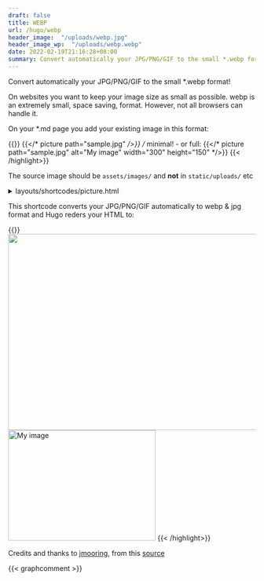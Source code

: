 ```yaml
---
draft: false
title: WEBP
url: /hugo/webp
header_image:  "/uploads/webp.jpg"
header_image_wp:  "/uploads/webp.webp"
date: 2022-02-19T21:16:28+08:00
summary: Convert automatically your JPG/PNG/GIF to the small *.webp format!
---
```



Convert automatically your JPG/PNG/GIF to the small *.webp format!

On websites you want to keep your image size as small as possible. webp is an extremely small, space saving, format. However, not all browsers can handle it. 

On your *.md page you add your existing image in this format:

{{<highlight go-html-template >}}
{{</* picture path="sample.jpg" */>}} /* minimal! - or full:
{{</* picture path="sample.jpg" alt="My image" width="300" height="150" */>}}
{{< /highlight>}}

The source image should be `assets/images/` and **not** in `static/uploads/` etc

<details>
<summary class="text-xl ">layouts/shortcodes/picture.html</summary>
<div>
{{< highlight go-html-template >}}

{{- $path := .Get "path" -}}
{{- $alt := .Get "alt" -}}
{{- $width := .Get "width" -}}
{{- $height := .Get "height " -}}

{{- $msg1 := "The %q shortcode requires a parameter named %q. See %s" -}}
{{- $msg2 := "The resource %q passed to the %q shortcode is not an image. See %s" -}}
{{- $msg3 := "The resource %q passed to the %q shortcode could not be found. See %s" -}}

{{ if not $path }}
  {{ errorf $msg1 .Name "path" .Position }}
{{ end }}

{{- with $i := resources.Get $path -}}
  {{- if eq $i.MediaType.MainType "image" -}}
    {{- if not $width -}}
      {{- $width = $i.Width -}}
    {{- end -}}
    {{- if not $height -}}
      {{- $height = $i.Height -}}
    {{- end -}}

    {{- $j := "" -}}
    {{- $w := "" -}}

    {{- if eq $i.MediaType "image/webp" -}}
      {{- $fitOptions := printf "%vx%v jpg" $width $height -}}
      {{- $j = $i.Fit $fitOptions -}}
      {{- $w = $i -}}
    {{- else if eq $i.MediaType "image/jpeg" -}}
      {{- $fitOptions := printf "%vx%v webp" $width $height -}}
      {{- $w = $i.Fit $fitOptions -}}
      {{- $j = $i -}}
    {{- else -}}
      {{- $fitOptions := printf "%vx%v jpg" $width $height -}}
      {{- $j = $i.Fit $fitOptions -}}
      {{- $fitOptions = printf "%vx%v webp" $width $height -}}
      {{- $w = $i.Fit $fitOptions -}}
    {{- end -}}

    <picture>
      <source srcset="{{ $w.RelPermalink }}" type="image/webp">
      <source srcset="{{ $j.RelPermalink }}" type="image/jpeg">
      <img src="{{ $j.RelPermalink }}" alt="{{ $alt }}" width="{{ $j.Width }}" height="{{ $j.Height }}">
    </picture>
  {{- else -}}
    {{- errorf $msg2 $path $.Name $.Position -}}
  {{- end -}}
{{- else -}}
  {{- errorf $msg3 $path .Name .Position -}}
{{- end -}}
{{- /* chomp */ -}}
{{< /highlight >}}
</div>
</details>



This shortcode converts your JPG/PNG/GIF automatically to webp & jpg format and Hugo reders your HTML to:

{{<highlight go-html-template >}}
<picture>
  <source srcset="/sample_hu1c281d6ad96666827d571a3c8f40b864_327575_533x400_fit_q75_h2_box_3.webp" type="image/webp">
  <source srcset="/sample_hu1c281d6ad96666827d571a3c8f40b864_327575_533x400_fit_q75_bgffffff_box_3.jpg" type="image/jpeg">
  <img src="/sample_hu1c281d6ad96666827d571a3c8f40b864_327575_533x400_fit_q75_bgffffff_box_3.jpg" alt="" width="533" height="400">
</picture>
<picture>
  <source srcset="/sample_hu1c281d6ad96666827d571a3c8f40b864_327575_300x400_fit_q75_h2_box_3.webp" type="image/webp">
  <source srcset="/sample_hu1c281d6ad96666827d571a3c8f40b864_327575_300x400_fit_q75_bgffffff_box_3.jpg" type="image/jpeg">
  <img src="/sample_hu1c281d6ad96666827d571a3c8f40b864_327575_300x400_fit_q75_bgffffff_box_3.jpg" alt="My image" width="300" height="225">
</picture>
{{< /highlight>}}


Credits and thanks to [jmooring](https://discourse.gohugo.io/u/jmooring), from this [source](https://discourse.gohugo.io/t/has-anyone-a-webp-shortcode/35391)


  {{< graphcomment >}} 
